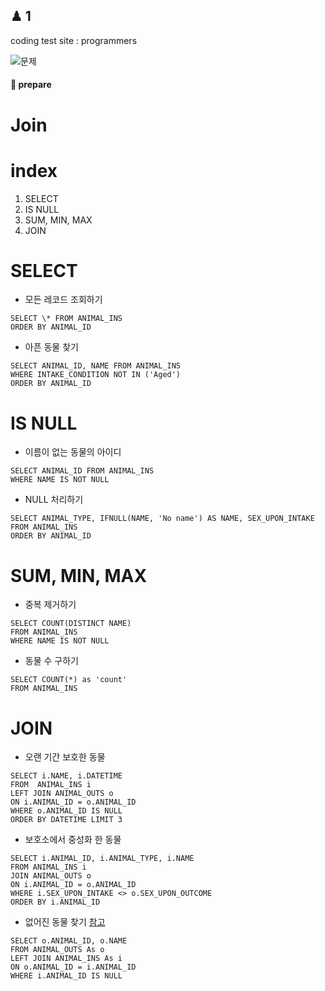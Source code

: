 ## ♟ 1

coding test site : programmers

![문제](https://github.com/SoobinJung1013/coding-test-study/blob/main/image/1001.png)

#### 🧩 prepare

# Join

# index

1. SELECT
2. IS NULL
3. SUM, MIN, MAX
4. JOIN

# SELECT

- 모든 레코드 조회하기

```
SELECT \* FROM ANIMAL_INS
ORDER BY ANIMAL_ID
```

- 아픈 동물 찾기

```
SELECT ANIMAL_ID, NAME FROM ANIMAL_INS
WHERE INTAKE_CONDITION NOT IN ('Aged')
ORDER BY ANIMAL_ID
```

# IS NULL

- 이름이 없는 동물의 아이디

```
SELECT ANIMAL_ID FROM ANIMAL_INS
WHERE NAME IS NOT NULL
```

- NULL 처리하기

```
SELECT ANIMAL_TYPE, IFNULL(NAME, 'No name') AS NAME, SEX_UPON_INTAKE
FROM ANIMAL_INS
ORDER BY ANIMAL_ID
```

# SUM, MIN, MAX

- 중복 제거하기

```
SELECT COUNT(DISTINCT NAME)
FROM ANIMAL_INS
WHERE NAME IS NOT NULL
```

- 동물 수 구하기

```
SELECT COUNT(*) as 'count'
FROM ANIMAL_INS
```

# JOIN

- 오랜 기간 보호한 동물

```
SELECT i.NAME, i.DATETIME
FROM  ANIMAL_INS i
LEFT JOIN ANIMAL_OUTS o
ON i.ANIMAL_ID = o.ANIMAL_ID
WHERE o.ANIMAL_ID IS NULL
ORDER BY DATETIME LIMIT 3
```

- 보호소에서 중성화 한 동물

```
SELECT i.ANIMAL_ID, i.ANIMAL_TYPE, i.NAME
FROM ANIMAL_INS i
JOIN ANIMAL_OUTS o
ON i.ANIMAL_ID = o.ANIMAL_ID
WHERE i.SEX_UPON_INTAKE <> o.SEX_UPON_OUTCOME
ORDER BY i.ANIMAL_ID
```

- 없어진 동물 찾기 [참고](https://nittaku.tistory.com/409)

```
SELECT o.ANIMAL_ID, o.NAME
FROM ANIMAL_OUTS As o
LEFT JOIN ANIMAL_INS As i
ON o.ANIMAL_ID = i.ANIMAL_ID
WHERE i.ANIMAL_ID IS NULL
```
